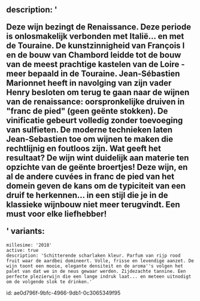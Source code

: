 description: '<p>Deze wijn bezingt de Renaissance. Deze periode is onlosmakelijk verbonden met Italië... en met de Touraine. De kunstzinnigheid van François I en de bouw van Chambord leidde tot de bouw van de meest prachtige kastelen van de Loire - meer bepaald in de Touraine. Jean-Sébastien Marionnet heeft in navolging van zijn vader Henry besloten om terug te gaan naar de wijnen van de renaissance: oorspronkelijke druiven in "franc de pied" (geen geënte stokken). De vinificatie gebeurt volledig zonder toevoeging van sulfieten. De moderne technieken laten Jean-Sebastien toe om wijnen te maken die rechtlijnig en foutloos zijn. Wat geeft het resultaat? De wijn wint duidelijk aan materie ten opzichte van de geënte broertjes! Deze wijn, en al de andere cuvées in franc de pied van het domein geven de kans om de typiciteit van een druif te herkennen... in een stijl die je in de klassieke wijnbouw niet meer terugvindt. Een must voor elke liefhebber!</p>'
variants:
  -
    millesime: '2018'
    active: true
    description: 'Schitterende scharlaken kleur. Parfum van rijp rood fruit waar de aardbei domineert. Volle, frisse en levendige aanzet. De wijn toont een mooie, elegante densiteit en de aroma''s volgen het palet van dat we in de neus gewaar werden. Zijdezachte tannine. Een perfecte plezierwijn die een lange indruk laat... en meteen uitnodigt om de volgende slok te drinken.'
id: ae0d796f-9bfc-4966-9db1-0c3065349f95
